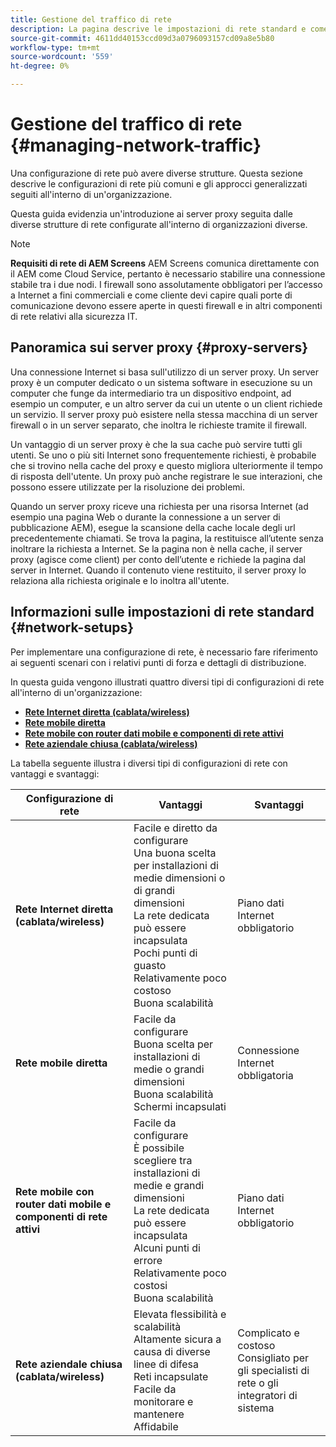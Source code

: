 ```yaml
---
title: Gestione del traffico di rete
description: La pagina descrive le impostazioni di rete standard e come gestire il traffico di rete.
source-git-commit: 4611dd40153ccd09d3a0796093157cd09a8e5b80
workflow-type: tm+mt
source-wordcount: '559'
ht-degree: 0%

---
```



# Gestione del traffico di rete {#managing-network-traffic}

Una configurazione di rete può avere diverse strutture. Questa sezione descrive le configurazioni di rete più comuni e gli approcci generalizzati seguiti all&#39;interno di un&#39;organizzazione.

Questa guida evidenzia un&#39;introduzione ai server proxy seguita dalle diverse strutture di rete configurate all&#39;interno di organizzazioni diverse.

>[!NOTE]
>**Requisiti di rete di AEM Screens**
>AEM Screens comunica direttamente con il AEM come Cloud Service, pertanto è necessario stabilire una connessione stabile tra i due nodi. I firewall sono assolutamente obbligatori per l’accesso a Internet a fini commerciali e come cliente devi capire quali porte di comunicazione devono essere aperte in questi firewall e in altri componenti di rete relativi alla sicurezza IT.

## Panoramica sui server proxy {#proxy-servers}

Una connessione Internet si basa sull&#39;utilizzo di un server proxy. Un server proxy è un computer dedicato o un sistema software in esecuzione su un computer che funge da intermediario tra un dispositivo endpoint, ad esempio un computer, e un altro server da cui un utente o un client richiede un servizio. Il server proxy può esistere nella stessa macchina di un server firewall o in un server separato, che inoltra le richieste tramite il firewall.

Un vantaggio di un server proxy è che la sua cache può servire tutti gli utenti. Se uno o più siti Internet sono frequentemente richiesti, è probabile che si trovino nella cache del proxy e questo migliora ulteriormente il tempo di risposta dell&#39;utente. Un proxy può anche registrare le sue interazioni, che possono essere utilizzate per la risoluzione dei problemi.

Quando un server proxy riceve una richiesta per una risorsa Internet (ad esempio una pagina Web o durante la connessione a un server di pubblicazione AEM), esegue la scansione della cache locale degli url precedentemente chiamati. Se trova la pagina, la restituisce all’utente senza inoltrare la richiesta a Internet. Se la pagina non è nella cache, il server proxy (agisce come client) per conto dell’utente e richiede la pagina dal server in Internet. Quando il contenuto viene restituito, il server proxy lo relaziona alla richiesta originale e lo inoltra all&#39;utente.

## Informazioni sulle impostazioni di rete standard {#network-setups}

Per implementare una configurazione di rete, è necessario fare riferimento ai seguenti scenari con i relativi punti di forza e dettagli di distribuzione.

In questa guida vengono illustrati quattro diversi tipi di configurazioni di rete all&#39;interno di un&#39;organizzazione:

* **[Rete Internet diretta (cablata/wireless)](/help/using/direct-internet-network.md)**
* **[Rete mobile diretta](/help/using/mobile-network.md)**
* **[Rete mobile con router dati mobile e componenti di rete attivi](/help/using/mobile-network-router.md)**
* **[Rete aziendale chiusa (cablata/wireless)](/help/using/enclosed-corporate-network.md)**

La tabella seguente illustra i diversi tipi di configurazioni di rete con vantaggi e svantaggi:

| Configurazione di rete | Vantaggi | Svantaggi |
|--- |--- |--- |
| **Rete Internet diretta (cablata/wireless)** | Facile e diretto da configurare<br>Una buona scelta per installazioni di medie dimensioni o di grandi dimensioni<br>La rete dedicata può essere incapsulata<br>Pochi punti di guasto<br>Relativamente poco costoso<br>Buona scalabilità | Piano dati Internet obbligatorio |
| **Rete mobile diretta** | Facile da configurare<br>Buona scelta per installazioni di medie o grandi dimensioni<br>Buona scalabilità<br>Schermi incapsulati | Connessione Internet obbligatoria |
| **Rete mobile con router dati mobile e componenti di rete attivi** | Facile da configurare<br>È possibile scegliere tra installazioni di medie e grandi dimensioni<br>La rete dedicata può essere incapsulata<br>Alcuni punti di errore<br>Relativamente poco costosi<br>Buona scalabilità | Piano dati Internet obbligatorio |
| **Rete aziendale chiusa (cablata/wireless)** | Elevata flessibilità e scalabilità<br>Altamente sicura a causa di diverse linee di difesa<br>Reti incapsulate<br>Facile da monitorare e mantenere<br>Affidabile | Complicato e costoso<br>Consigliato per gli specialisti di rete o gli integratori di sistema |
